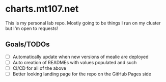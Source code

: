 # charts.mt107.net

This is my personal lab repo. Mostly going to be things I run on my cluster but I'm open to requests!

## Goals/TODOs

- [ ] Automatically update when new versions of mealie are deployed
- [ ] Auto creation of READMEs with values populated and such
- [ ] CI/CD for all of the above
- [ ] Better looking landing page for the repo on the GitHub Pages side

